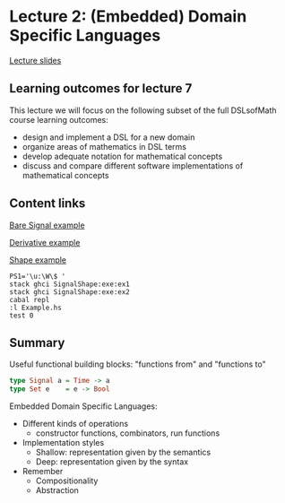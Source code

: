 # Lecture 2: (Embedded) Domain Specific Languages

[Lecture slides](https://rawgit.com/DSLsofMath/DSLsofMath/master/Lectures/07/slides.html)

## Learning outcomes for lecture 7

This lecture we will focus on the following subset of the full
DSLsofMath course learning outcomes:
* design and implement a DSL for a new domain
* organize areas of mathematics in DSL terms
* develop adequate notation for mathematical concepts
* discuss and compare different software implementations of mathematical concepts

## Content links

[Bare Signal example](ex1/BareSignalExample.lhs)

[Derivative example](ex1/Derivative.lhs)

[Shape example](src/Example.hs)

```shell
PS1='\u:\W\$ '
stack ghci SignalShape:exe:ex1
stack ghci SignalShape:exe:ex2
cabal repl
:l Example.hs
test 0
```


## Summary

Useful functional building blocks: "functions from" and "functions to"

```Haskell
type Signal a = Time -> a
type Set e    = e -> Bool
```

Embedded Domain Specific Languages:

* Different kinds of operations
    * constructor functions, combinators, run functions
* Implementation styles
    * Shallow: representation given by the semantics
    * Deep: representation given by the syntax
* Remember
    * Compositionality
    * Abstraction
